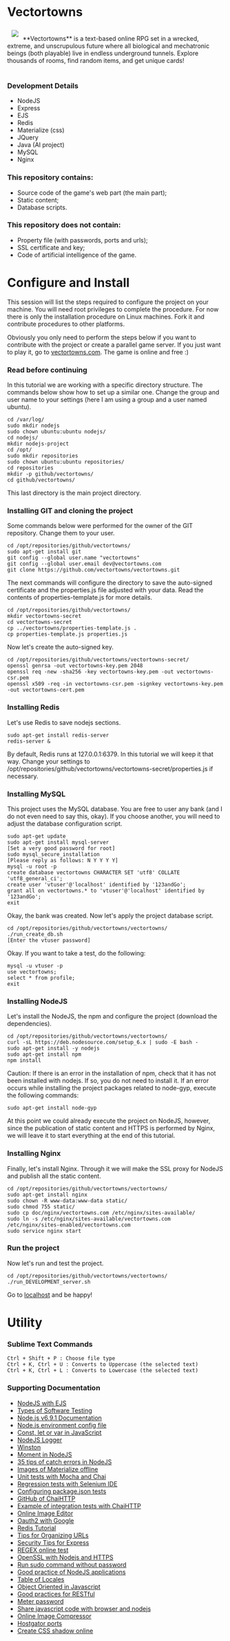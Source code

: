 # Vectortowns

<a href="https://vectortowns.com"><img src="http://linu.com.br/vectortowns/img/logo-small.png" align="left" hspace="10" vspace="6"></a>

<br>
**Vectortowns** is a text-based online RPG set in a wrecked, extreme, and unscrupulous future where all biological and mechatronic beings (both playable) live in endless underground tunnels. Explore thousands of rooms, find random items, and get unique cards!
<br><br>

### Development Details
- NodeJS
- Express
- EJS
- Redis
- Materialize (css)
- JQuery
- Java (AI project)
- MySQL
- Nginx

### This repository contains:
- Source code of the game's web part (the main part);
- Static content;
- Database scripts.

### This repository does not contain:
- Property file (with passwords, ports and urls);
- SSL certificate and key;
- Code of artificial intelligence of the game.




# Configure and Install

This session will list the steps required to configure the project on your machine. You will need root privileges to complete the procedure. For now there is only the installation procedure on Linux machines. Fork it and contribute procedures to other platforms.

Obviously you only need to perform the steps below if you want to contribute with the project or create a parallel game server. If you just want to play it, go to [vectortowns.com](https://vectortowns.com). The game is online and free :)

### Read before continuing

In this tutorial we are working with a specific directory structure. The commands below show how to set up a similar one. Change the group and user name to your settings (here I am using a group and a user named ubuntu).

```
cd /var/log/
sudo mkdir nodejs
sudo chown ubuntu:ubuntu nodejs/
cd nodejs/
mkdir nodejs-project
cd /opt/
sudo mkdir repositories
sudo chown ubuntu:ubuntu repositories/
cd repositories
mkdir -p github/vectortowns/
cd github/vectortowns/
```

This last directory is the main project directory.

### Installing GIT and cloning the project

Some commands below were performed for the owner of the GIT repository. Change them to your user.

```
cd /opt/repositories/github/vectortowns/
sudo apt-get install git
git config --global user.name "vectortowns"
git config --global user.email dev@vectortowns.com
git clone https://github.com/vectortowns/vectortowns.git
```

The next commands will configure the directory to save the auto-signed certificate and the properties.js file adjusted with your data. Read the contents of properties-template.js for more details.

```
cd /opt/repositories/github/vectortowns/
mkdir vectortowns-secret
cd vectortowns-secret
cp ../vectortowns/properties-template.js .
cp properties-template.js properties.js
```

Now let's create the auto-signed key.

```
cd /opt/repositories/github/vectortowns/vectortowns-secret/
openssl genrsa -out vectortowns-key.pem 2048
openssl req -new -sha256 -key vectortowns-key.pem -out vectortowns-csr.pem
openssl x509 -req -in vectortowns-csr.pem -signkey vectortowns-key.pem -out vectortowns-cert.pem
```

### Installing Redis

Let's use Redis to save nodejs sections.

```
sudo apt-get install redis-server
redis-server &
```

By default, Redis runs at 127.0.0.1:6379. In this tutorial we will keep it that way. Change your settings to /opt/repositories/github/vectortowns/vectortowns-secret/properties.js if necessary.


### Installing MySQL

This project uses the MySQL database. You are free to user any bank (and I do not even need to say this, okay). If you choose another, you will need to adjust the database configuration script.

```
sudo apt-get update
sudo apt-get install mysql-server
[Set a very good password for root]
sudo mysql_secure_installation
[Please reply as follows: N Y Y Y Y]
mysql -u root -p
create database vectortowns CHARACTER SET 'utf8' COLLATE 'utf8_general_ci';
create user 'vtuser'@'localhost' identified by '123andGo';
grant all on vectortowns.* to 'vtuser'@'localhost' identified by '123andGo';
exit
```

Okay, the bank was created. Now let's apply the project database script.

```
cd /opt/repositories/github/vectortowns/vectortowns/
./run_create_db.sh
[Enter the vtuser password]
```

Okay. If you want to take a test, do the following:

```
mysql -u vtuser -p
use vectortowns;
select * from profile;
exit
```

### Installing NodeJS

Let's install the NodeJS, the npm and configure the project (download the dependencies).

```
cd /opt/repositories/github/vectortowns/vectortowns/
curl -sL https://deb.nodesource.com/setup_6.x | sudo -E bash -
sudo apt-get install -y nodejs
sudo apt-get install npm
npm install
```

Caution: If there is an error in the installation of npm, check that it has not been installed with nodejs. If so, you do not need to install it. If an error occurs while installing the project packages related to node-gyp, execute the following commands:

```
sudo apt-get install node-gyp
```

At this point we could already execute the project on NodeJS, however, since the publication of static content and HTTPS is performed by Nginx, we will leave it to start everything at the end of this tutorial.

### Installing Nginx

Finally, let's install Nginx. Through it we will make the SSL proxy for NodeJS and publish all the static content.

```
cd /opt/repositories/github/vectortowns/vectortowns/
sudo apt-get install nginx
sudo chown -R www-data:www-data static/
sudo chmod 755 static/
sudo cp doc/nginx/vectortowns.com /etc/nginx/sites-available/
sudo ln -s /etc/nginx/sites-available/vectortowns.com /etc/nginx/sites-enabled/vectortowns.com
sudo service nginx start
```

### Run the project

Now let's run and test the project.

```
cd /opt/repositories/github/vectortowns/vectortowns/
./run_DEVELOPMENT_server.sh
```

Go to [localhost](https://127.0.0.1) and be happy!




# Utility

### Sublime Text Commands
```
Ctrl + Shift + P : Choose file type
Ctrl + K, Ctrl + U : Converts to Uppercase (the selected text)
Ctrl + K, Ctrl + L : Converts to Lowercase (the selected text)
```

### Supporting Documentation

* [NodeJS with EJS](https://scotch.io/tutorials/use-ejs-to-template-your-node-application)
* [Types of Software Testing](http://www.targettrust.com.br/blog/desenvolvimento/testes/os-13-principais-tipos-de-testes-de-software/)
* [Node.js v6.9.1 Documentation](https://nodejs.org/dist/latest-v6.x/docs/api/)
* [Node.js environment config file](http://stackoverflow.com/questions/8332333/node-js-setting-up-environment-specific-configs-to-be-used-with-everyauth)
* [Const, let or var in JavaScript](https://medium.com/javascript-scene/javascript-es6-var-let-or-const-ba58b8dcde75#.qhrnn0bcj)
* [NodeJS Logger](http://thisdavej.com/using-winston-a-versatile-logging-library-for-node-js/)
* [Winston](https://www.npmjs.com/package/winston)
* [Moment in NodeJS](http://momentjs.com/timezone/docs/)
* [35 tips of catch errors in NodeJS](http://goldbergyoni.com/checklist-best-practices-of-node-js-error-handling/)
* [Images of Materialize offline](http://stackoverflow.com/questions/37270835/how-to-host-material-icons-offline)
* [Unit tests with Mocha and Chai](https://www.codementor.io/nodejs/tutorial/unit-testing-nodejs-tdd-mocha-sinon)
* [Regression tests with Selenium IDE](http://www.qualister.com.br/blog/introducao-ao-selenium-ide)
* [Configuring package.json tests](http://wbruno.com.br/nodejs/package-json-entendendo-os-scripts/)
* [GitHub of ChaiHTTP](https://github.com/chaijs/chai-http)
* [Example of integration tests with ChaiHTTP](https://scotch.io/tutorials/test-a-node-restful-api-with-mocha-and-chai)
* [Online Image Editor](https://www.freeonlinephotoeditor.com/)
* [Oauth2 with Google](https://www.npmjs.com/package/passport-google-oauth2)
* [Redis Tutorial](https://codeforgeek.com/2016/06/node-js-redis-tutorial-installation-commands/)
* [Tips for Organizing URLs](https://moz.com/blog/15-seo-best-practices-for-structuring-urls)
* [Security Tips for Express](https://expressjs.com/en/advanced/best-practice-security.html)
* [REGEX online test](http://www.regexpal.com/)
* [OpenSSL with Nodejs and HTTPS](https://nodejs.org/api/tls.html)
* [Run sudo command without password](http://askubuntu.com/questions/159007/how-do-i-run-specific-sudo-commands-without-a-password)
* [Good practice of NodeJS applications](https://www.terlici.com/2014/08/25/best-practices-express-structure.html)
* [Table of Locales](https://docs.moodle.org/dev/Table_of_locales)
* [Object Oriented in Javascript](http://www.w3schools.com/js/js_object_prototypes.asp)
* [Good practices for RESTful](http://stackoverflow.com/questions/942951/rest-api-error-return-good-practices)
* [Meter password](https://css-tricks.com/password-strength-meter/)
* [Share javascript code with browser and nodejs](https://caolan.org/posts/writing_for_node_and_the_browser.html)
* [Online Image Compressor](http://compresspng.com/)
* [Hostgator ports](http://support.hostgator.com/articles/commonly-used-port-numbers)
* [Create CSS shadow online](https://css3gen.com/text-shadow/)